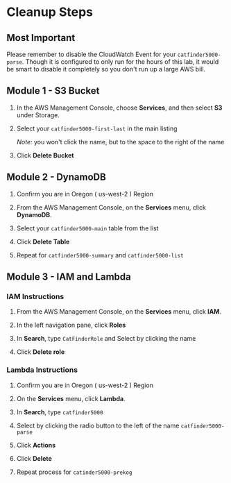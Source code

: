 # Cleanup Steps

## Most Important

Please remember to disable the CloudWatch Event for your `catfinder5000-parse`. Though it is configured to only run for the hours of this lab, it would be smart to disable it completely so you don't run up a large AWS bill. 

## Module 1 - S3 Bucket

1. In the AWS Management Console, choose **Services**, and then select **S3** under Storage.

1. Select your `catfinder5000-first-last` in the main listing 

    *Note:* you won't click the name, but to the space to the right of the name

1. Click **Delete Bucket**

## Module 2 - DynamoDB

1. Confirm you are in Oregon ( us-west-2 ) Region

1. From the AWS Management Console, on the **Services** menu, click **DynamoDB**.

1. Select your `catfinder5000-main` table from the list

1. Click **Delete Table** 

1. Repeat for `catfinder5000-summary` and `catfinder5000-list`

## Module 3 - IAM and Lambda

### IAM Instructions

1. From the AWS Management Console, on the **Services** menu, click **IAM**.

1. In the left navigation pane, click **Roles**

1. In **Search**, type `CatFinderRole` and Select by clicking the name

1. Click **Delete role**

### Lambda Instructions

1. Confirm you are in Oregon ( us-west-2 ) Region

1. On the **Services** menu, click **Lambda**.

1. In **Search**, type `catfinder5000`

1. Select by clicking the radio button to the left of the name `catfinder5000-parse`

1. Click **Actions**

1. Click **Delete**

1. Repeat process for `catinder5000-prekog`
